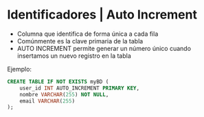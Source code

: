 # Identificadores | Auto Increment

- Columna que identifica de forma única a cada fila
- Comúnmente es la clave primaria de la tabla
- AUTO INCREMENT permite generar un número único cuando insertamos un nuevo registro en la tabla

Ejemplo:
```sql
CREATE TABLE IF NOT EXISTS myBD (
    user_id INT AUTO_INCREMENT PRIMARY KEY,
    nombre VARCHAR(255) NOT NULL,
    email VARCHAR(255)
);
```